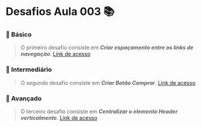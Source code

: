 # Desafios Aula 003 :books:

### :green_book: Básico

> O primeiro desafio consiste em _**Criar espaçamento entre os links de navegação**_. [Link de acesso](https://github.com/kelvisdev/loja-fone/commit/4aa507abe5d56811e354553adab6596596c58768)

### :orange_book: Intermediário

> O segundo desafio consiste em _**Criar Botão Comprar**_. [Link de acesso](https://github.com/kelvisdev/loja-fone/commit/1f71b2d9276fefa7a710c6406f418a2486a1bcce)

### :closed_book: Avançado

> O terceiro desafio consiste em _**Centralizar o elemento Header verticalmente**_. [Link de acesso](https://github.com/kelvisdev/loja-fone/commit/a209d6c5fc7c68ffb0fb1eae531bf8f4705001cd)
